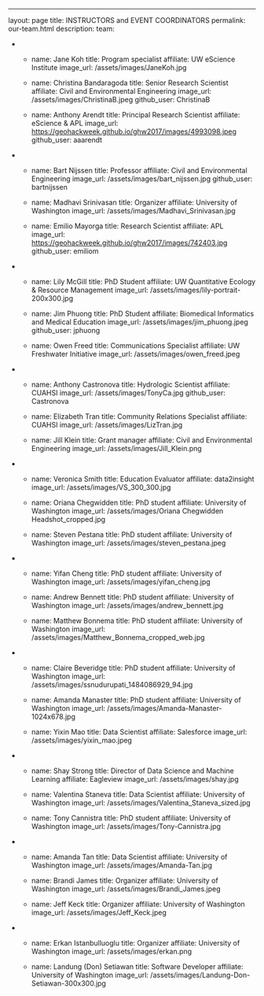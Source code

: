 ---
layout: page
title: INSTRUCTORS and EVENT COORDINATORS
permalink: our-team.html
description:
team:

  - - name: Jane Koh
      title: Program specialist
      affiliate: UW eScience Institute
      image_url: /assets/images/JaneKoh.jpg
      
    - name: Christina Bandaragoda
      title: Senior Research Scientist
      affiliate: Civil and Environmental Engineering
      image_url: /assets/images/ChristinaB.jpeg
      github_user: ChristinaB
      
    - name: Anthony Arendt
      title: Principal Research Scientist
      affiliate: eScience & APL
      image_url: https://geohackweek.github.io/ghw2017/images/4993098.jpeg
      github_user: aaarendt
      
  - - name: Bart Nijssen
      title: Professor
      affiliate: Civil and Environmental Engineering
      image_url: /assets/images/bart_nijssen.jpg
      github_user: bartnijssen
      
    - name: Madhavi Srinivasan
      title: Organizer
      affiliate: University of Washington
      image_url: /assets/images/Madhavi_Srinivasan.jpg

    - name: Emilio Mayorga
      title: Research Scientist
      affiliate: APL
      image_url: https://geohackweek.github.io/ghw2017/images/742403.jpg
      github_user: emiliom

  - - name: Lily McGill
      title: PhD Student
      affiliate: UW Quantitative Ecology & Resource Management
      image_url: /assets/images/lily-portrait-200x300.jpg
      
    - name: Jim Phuong
      title: PhD Student
      affiliate: Biomedical Informatics and Medical Education
      image_url: /assets/images/jim_phuong.jpeg
      github_user: jphuong
      
    - name: Owen Freed
      title: Communications Specialist
      affiliate: UW Freshwater Initiative
      image_url: /assets/images/owen_freed.jpeg
      
  - - name: Anthony Castronova
      title: Hydrologic Scientist
      affiliate: CUAHSI
      image_url: /assets/images/TonyCa.jpg
      github_user: Castronova
        
    - name: Elizabeth Tran
      title: Community Relations Specialist
      affiliate: CUAHSI
      image_url: /assets/images/LizTran.jpg
      
    - name: Jill Klein
      title: Grant manager
      affiliate: Civil and Environmental Engineering
      image_url: /assets/images/Jill_Klein.png 
      
  - - name: Veronica Smith
      title: Education Evaluator
      affiliate: data2insight
      image_url: /assets/images/VS_300_300.jpg
        
    - name: Oriana Chegwidden
      title: PhD student
      affiliate: University of Washington
      image_url: /assets/images/Oriana Chegwidden Headshot_cropped.jpg
      
    - name: Steven Pestana
      title: PhD student
      affiliate: University of Washington
      image_url: /assets/images/steven_pestana.jpeg
      
  - - name: Yifan Cheng
      title: PhD student
      affiliate: University of Washington
      image_url: /assets/images/yifan_cheng.jpg
        
    - name: Andrew Bennett
      title: PhD student
      affiliate: University of Washington
      image_url: /assets/images/andrew_bennett.jpg
      
    - name: Matthew Bonnema
      title: PhD student
      affiliate: University of Washington
      image_url: /assets/images/Matthew_Bonnema_cropped_web.jpg
      
  - - name: Claire Beveridge
      title: PhD student
      affiliate: University of Washington
      image_url: /assets/images/ssnudurupati_1484086929_94.jpg
        
    - name: Amanda Manaster
      title: PhD student
      affiliate: University of Washington
      image_url: /assets/images/Amanda-Manaster-1024x678.jpg
      
    - name: Yixin Mao
      title: Data Scientist
      affiliate: Salesforce
      image_url: /assets/images/yixin_mao.jpeg
      
  - - name: Shay Strong 
      title: Director of Data Science and Machine Learning
      affiliate: Eagleview
      image_url: /assets/images/shay.jpg
        
    - name: Valentina Staneva
      title: Data Scientist
      affiliate: University of Washington
      image_url: /assets/images/Valentina_Staneva_sized.jpg
      
    - name: Tony Cannistra
      title: PhD student
      affiliate: University of Washington
      image_url: /assets/images/Tony-Cannistra.jpg
      
  - - name: Amanda Tan 
      title: Data Scientist
      affiliate: University of Washington
      image_url: /assets/images/Amanda-Tan.jpg
      
    - name: Brandi James
      title: Organizer
      affiliate: University of Washington
      image_url: /assets/images/Brandi_James.jpeg
      
    - name: Jeff Keck
      title: Organizer
      affiliate: University of Washington
      image_url: /assets/images/Jeff_Keck.jpeg
      
  - - name: Erkan Istanbulluoglu
      title: Organizer
      affiliate: University of Washington
      image_url: /assets/images/erkan.png
      
    - name: Landung (Don) Setiawan
      title: Software Developer
      affiliate: University of Washington
      image_url: /assets/images/Landung-Don-Setiawan-300x300.jpg
      

      
